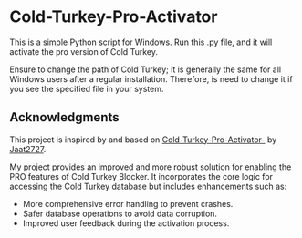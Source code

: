 # Cold-Turkey-Pro-Activator


This is a simple Python script for Windows. Run this .py file, and it will activate the pro version of Cold Turkey.

Ensure to change the path of Cold Turkey; it is generally the same for all Windows users after a regular installation. Therefore, is need to change it if you see the specified file in your system.







## Acknowledgments

This project is inspired by and based on [Cold-Turkey-Pro-Activator-](https://github.com/Jaat2727/Cold-Turkey-Pro-Activator-) by [Jaat2727](https://github.com/Jaat2727).

My project provides an improved and more robust solution for enabling the PRO features of Cold Turkey Blocker.  It incorporates the core logic for accessing the Cold Turkey database but includes enhancements such as:

*   More comprehensive error handling to prevent crashes.
*   Safer database operations to avoid data corruption.
*   Improved user feedback during the activation process.




